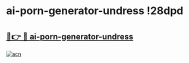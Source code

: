 # ai-porn-generator-undress !28dpd

# <h2><a href="https://ot3hjc.esa.edu.pl?title=ai-porn-generator-undress&ref=28dpd">🔗👉 🔴 ai-porn-generator-undress</a></h2>

[![acn](https://github.com/user-attachments/assets/0f9c940e-d8b0-45ae-aac7-cd30a18b3e1c)](https://ot3hjc.esa.edu.pl?title=ai-porn-generator-undress&ref=28dpd)

